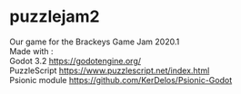 # puzzlejam2
Our game for the Brackeys Game Jam 2020.1 \
Made with : \
Godot 3.2 https://godotengine.org/ \
PuzzleScript https://www.puzzlescript.net/index.html \
Psionic module https://github.com/KerDelos/Psionic-Godot
